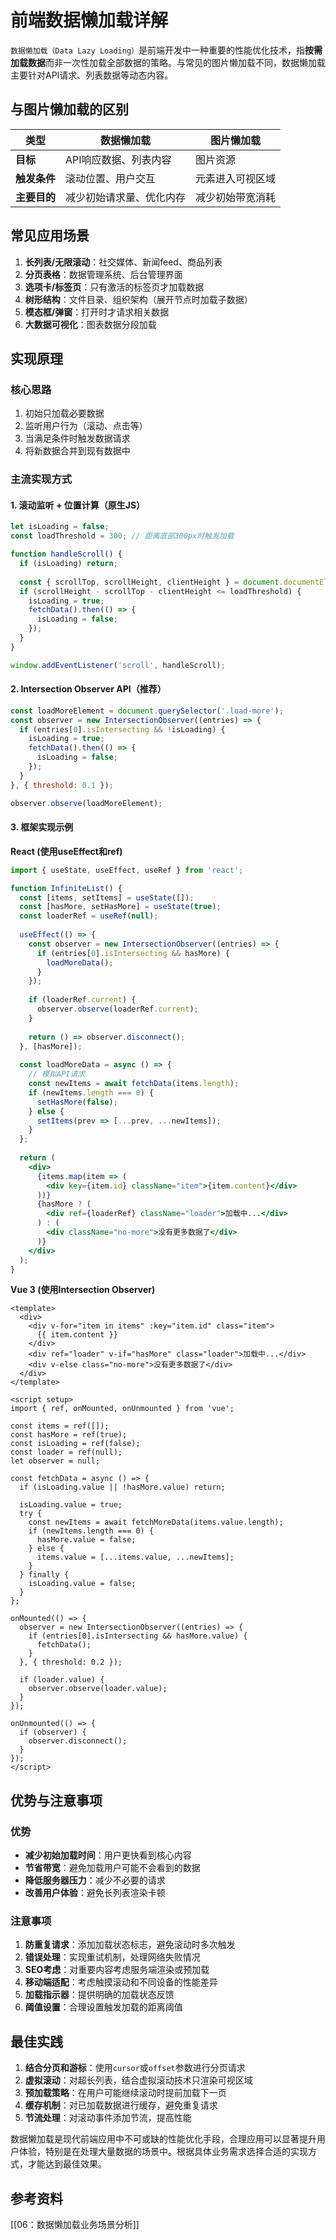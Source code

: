 # 前端数据懒加载详解

`数据懒加载（Data Lazy Loading）`是前端开发中一种重要的性能优化技术，指**按需加载数据**而非一次性加载全部数据的策略。与常见的图片懒加载不同，数据懒加载主要针对API请求、列表数据等动态内容。

## 与图片懒加载的区别

| 类型 | 数据懒加载 | 图片懒加载 |
|------|------------|------------|
| **目标** | API响应数据、列表内容 | 图片资源 |
| **触发条件** | 滚动位置、用户交互 | 元素进入可视区域 |
| **主要目的** | 减少初始请求量、优化内存 | 减少初始带宽消耗 |

## 常见应用场景

1. **长列表/无限滚动**：社交媒体、新闻feed、商品列表
2. **分页表格**：数据管理系统、后台管理界面
3. **选项卡/标签页**：只有激活的标签页才加载数据
4. **树形结构**：文件目录、组织架构（展开节点时加载子数据）
5. **模态框/弹窗**：打开时才请求相关数据
6. **大数据可视化**：图表数据分段加载

## 实现原理

### 核心思路
1. 初始只加载必要数据
2. 监听用户行为（滚动、点击等）
3. 当满足条件时触发数据请求
4. 将新数据合并到现有数据中

### 主流实现方式

#### 1. 滚动监听 + 位置计算（原生JS）
```javascript
let isLoading = false;
const loadThreshold = 300; // 距离底部300px时触发加载

function handleScroll() {
  if (isLoading) return;
  
  const { scrollTop, scrollHeight, clientHeight } = document.documentElement;
  if (scrollHeight - scrollTop - clientHeight <= loadThreshold) {
    isLoading = true;
    fetchData().then(() => {
      isLoading = false;
    });
  }
}

window.addEventListener('scroll', handleScroll);
```

#### 2. Intersection Observer API（推荐）
```javascript
const loadMoreElement = document.querySelector('.load-more');
const observer = new IntersectionObserver((entries) => {
  if (entries[0].isIntersecting && !isLoading) {
    isLoading = true;
    fetchData().then(() => {
      isLoading = false;
    });
  }
}, { threshold: 0.1 });

observer.observe(loadMoreElement);
```

#### 3. 框架实现示例

**React (使用useEffect和ref)**
```jsx
import { useState, useEffect, useRef } from 'react';

function InfiniteList() {
  const [items, setItems] = useState([]);
  const [hasMore, setHasMore] = useState(true);
  const loaderRef = useRef(null);
  
  useEffect(() => {
    const observer = new IntersectionObserver((entries) => {
      if (entries[0].isIntersecting && hasMore) {
        loadMoreData();
      }
    });
    
    if (loaderRef.current) {
      observer.observe(loaderRef.current);
    }
    
    return () => observer.disconnect();
  }, [hasMore]);
  
  const loadMoreData = async () => {
    // 模拟API请求
    const newItems = await fetchData(items.length);
    if (newItems.length === 0) {
      setHasMore(false);
    } else {
      setItems(prev => [...prev, ...newItems]);
    }
  };
  
  return (
    <div>
      {items.map(item => (
        <div key={item.id} className="item">{item.content}</div>
      ))}
      {hasMore ? (
        <div ref={loaderRef} className="loader">加载中...</div>
      ) : (
        <div className="no-more">没有更多数据了</div>
      )}
    </div>
  );
}
```

**Vue 3 (使用Intersection Observer)**
```vue
<template>
  <div>
    <div v-for="item in items" :key="item.id" class="item">
      {{ item.content }}
    </div>
    <div ref="loader" v-if="hasMore" class="loader">加载中...</div>
    <div v-else class="no-more">没有更多数据了</div>
  </div>
</template>

<script setup>
import { ref, onMounted, onUnmounted } from 'vue';

const items = ref([]);
const hasMore = ref(true);
const isLoading = ref(false);
const loader = ref(null);
let observer = null;

const fetchData = async () => {
  if (isLoading.value || !hasMore.value) return;
  
  isLoading.value = true;
  try {
    const newItems = await fetchMoreData(items.value.length);
    if (newItems.length === 0) {
      hasMore.value = false;
    } else {
      items.value = [...items.value, ...newItems];
    }
  } finally {
    isLoading.value = false;
  }
};

onMounted(() => {
  observer = new IntersectionObserver((entries) => {
    if (entries[0].isIntersecting && hasMore.value) {
      fetchData();
    }
  }, { threshold: 0.2 });
  
  if (loader.value) {
    observer.observe(loader.value);
  }
});

onUnmounted(() => {
  if (observer) {
    observer.disconnect();
  }
});
</script>
```

## 优势与注意事项

### 优势
- **减少初始加载时间**：用户更快看到核心内容
- **节省带宽**：避免加载用户可能不会看到的数据
- **降低服务器压力**：减少不必要的请求
- **改善用户体验**：避免长列表渲染卡顿

### 注意事项
1. **防重复请求**：添加加载状态标志，避免滚动时多次触发
2. **错误处理**：实现重试机制，处理网络失败情况
3. **SEO考虑**：对重要内容考虑服务端渲染或预加载
4. **移动端适配**：考虑触摸滚动和不同设备的性能差异
5. **加载指示器**：提供明确的加载状态反馈
6. **阈值设置**：合理设置触发加载的距离阈值

## 最佳实践

1. **结合分页和游标**：使用`cursor`或`offset`参数进行分页请求
2. **虚拟滚动**：对超长列表，结合虚拟滚动技术只渲染可视区域
3. **预加载策略**：在用户可能继续滚动时提前加载下一页
4. **缓存机制**：对已加载数据进行缓存，避免重复请求
5. **节流处理**：对滚动事件添加节流，提高性能

数据懒加载是现代前端应用中不可或缺的性能优化手段，合理应用可以显著提升用户体验，特别是在处理大量数据的场景中。根据具体业务需求选择合适的实现方式，才能达到最佳效果。

## 参考资料
[[06：数据懒加载业务场景分析]]
